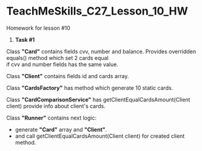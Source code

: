 # TeachMeSkills_C27_Lesson_10_HW
Homework for lesson #10

1. **Task #1**

Class **"Card"** contains fields cvv, number and balance. Provides overridden equals() method which set 2 cards equal  
if cvv and number fields has the same value.  

Class **"Client"** contains fields id and cards array.  

Class **"CardsFactory"** has method which generate 10 static cards.  

Class **"CardComparisonService"** has getClientEqualCardsAmount(Client client) provide info about client's cards.  

Class **"Runner"** contains next logic:
- generate **"Card"** array and **"Client"**.
- and call getClientEqualCardsAmount(Client client) for created client method.

